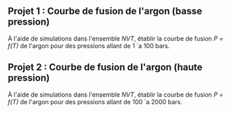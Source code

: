 ## Projet 1 : Courbe de fusion de l'argon (basse pression) 

À l'aide de simulations dans l'ensemble *NVT*, établir la courbe de fusion *P = f(T)* de l'argon pour des pressions allant de 1 \`a 100 bars.

## Projet 2 : Courbe de fusion de l'argon (haute pression) 

À l'aide de simulations dans l'ensemble *NVT*, établir la courbe de fusion *P = f(T)* de l'argon pour des pressions allant de 100 \`a 2000 bars.



